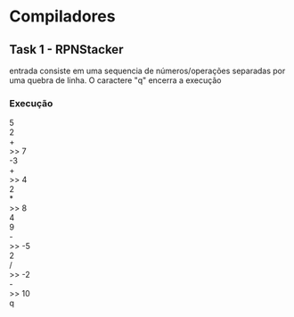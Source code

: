 # Compiladores

## Task 1 - RPNStacker

entrada consiste em uma sequencia de números/operações separadas por uma quebra de linha. O caractere "q" encerra a execução

### Execução

5  
2   
+   
\>> 7  
-3  
+   
\>> 4  
2   
*   
\>> 8  
4  
9  
\-  
\>> -5  
2  
/  
\>> -2  
\-  
\>> 10  
q